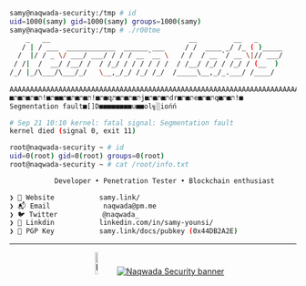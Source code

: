 ```sh
samy@naqwada-security:/tmp # id
uid=1000(samy) gid=1000(samy) groups=1000(samy)
samy@naqwada-security:/tmp # ./r00tme
    _   __                                  __         __   _      
   / | / ___  ____________  ______ ___     / /  ____ _/ /_ ( )_____
  /  |/ / _ \/ ___/ ___/ / / / __ `__ \   / /  / __ `/ __ \|// ___/
 / /|  /  __/ /__/ /  / /_/ / / / / / /  / /__/ /_/ / /_/ / (__  ) 
/_/ |_/\___/\___/_/   \__,_/_/ /_/ /_/  /_____\__,_/_.___/ /____/  
                                                                                                
AAAAAAAAAAAAAAAAAAAAAAAAAAAAAAAAAAAAAAAAAAAAAAAAAAAAAAAAAAAAAAAAAAAAAAAAAAAAAA
■ת■!ת■ת■ת■ת■■ת■!ת■ת■ת■ת■qת■ת■ת■תj■ת■ת■תdr■ת■תe■ת■תq■ת■ת!■
Segmentation fault■[]D■■■■■■■■u■■ol╗░iońń

# Sep 21 10:10 kernel: fatal signal: Segmentation fault
kernel died (signal 0, exit 11)

root@naqwada-security ~ # id
uid=0(root) gid=0(root) groups=0(root)
root@naqwada-security ~ # cat /root/info.txt

           Developer • Penetration Tester • Blockchain enthusiast 

❯ 🏡 Website           samy.link/
❯ 📬 Email             naqwada@pm.me
❯ 🐦 Twitter           @naqwada_
❯ 📱 Linkdin           linkedin.com/in/samy-younsi/
❯ 🔐 PGP Key           samy.link/docs/pubkey (0x44DB2A2E)
```
---

<p align="center">
 <a href="https://samy.link" title="Visit my portfolio!" target="_blank"> <img width="10%" src="https://samy.link/img/naqwada-security-logo.png" alt="Naqwada Security logo"></a> ‎ ‎ 
  <a href="https://samy.link/blog" title="Visit my blog!" target="_blank"> <img src="https://samy.link/img/logo-geek-large.png" alt="Naqwada Security banner"></a>
</p>
